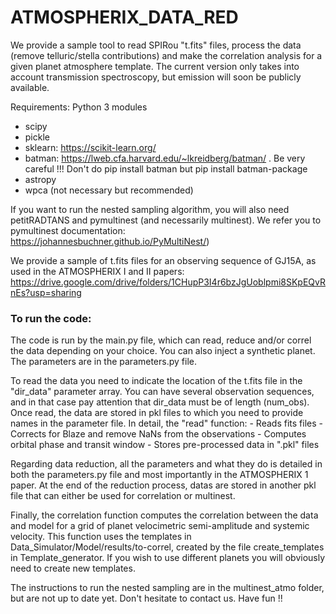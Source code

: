 # ATMOSPHERIX_DATA_RED
We provide a sample tool to read SPIRou "t.fits" files, process the data (remove telluric/stella contributions)
and make the correlation analysis for a given planet atmosphere template. The current version only takes into account
transmission spectroscopy, but emission will soon be publicly available.

Requirements: Python 3 modules
- scipy
- pickle
- sklearn: https://scikit-learn.org/
- batman: https://lweb.cfa.harvard.edu/~lkreidberg/batman/ . Be very careful !!! Don't do pip install batman but pip install batman-package
- astropy
- wpca (not necessary but recommended)

If you want to run the nested sampling algorithm, you will also need petitRADTANS and pymultinest (and necessarily multinest). We refer you to pymultinest documentation: https://johannesbuchner.github.io/PyMultiNest/) 

We provide a sample of t.fits files for an observing sequence of GJ15A, as used in the ATMOSPHERIX  I and II papers:
  https://drive.google.com/drive/folders/1CHupP3I4r6bzJgUoblpmi8SKpEQvRnEs?usp=sharing


### To run the code:
The code is run by the main.py file, which can read, reduce and/or correl the data depending on your choice.
You can also inject a synthetic planet. 
The parameters are in the parameters.py file. 

To read the data you need to indicate the location of the t.fits file in the 
"dir_data" parameter array. You can have several observation sequences, and in that case pay attention
that dir_data must be of length (num_obs). Once read, the data are stored in pkl files to which you need to provide
names in the parameter file. In detail, the "read" function:
    - Reads fits files
    - Corrects for Blaze and remove NaNs from the observations
    - Computes orbital phase and transit window
    - Stores pre-processed data in ".pkl" files

Regarding data reduction, all the parameters and what they do is detailed in both the parameters.py file 
and most importantly in the ATMOSPHERIX 1 paper. At the end of the reduction process, datas are stored 
in another pkl file that can either be used for correlation or multinest.
   
   
Finally, the correlation function computes the correlation between the data and model for a 
grid of planet velocimetric semi-amplitude and systemic velocity. This function uses 
the templates in Data_Simulator/Model/results/to-correl, created by the file create_templates in Template_generator. 
If you wish to use different planets you will obviously need to create new templates. 
 

The instructions to run the nested sampling are in the multinest_atmo folder, but are not up to date yet. 
Don't hesitate to contact us. Have fun !!
